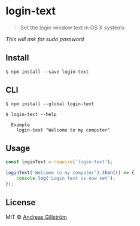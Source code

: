 # login-text

> Set the login window text in OS X systems

*This will ask for sudo password*


## Install

```
$ npm install --save login-text
```


## CLI

```
$ npm install --global login-text
```

```
$ login-text --help

  Example
    login-text "Welcome to my computer"
```


## Usage

```js
const loginText = require('login-text');

loginText('Welcome to my computer').then(() => {
	console.log('Login text is now set');
});
```


## License

MIT © [Andreas Gillström](http://github.com/gillstrom)
